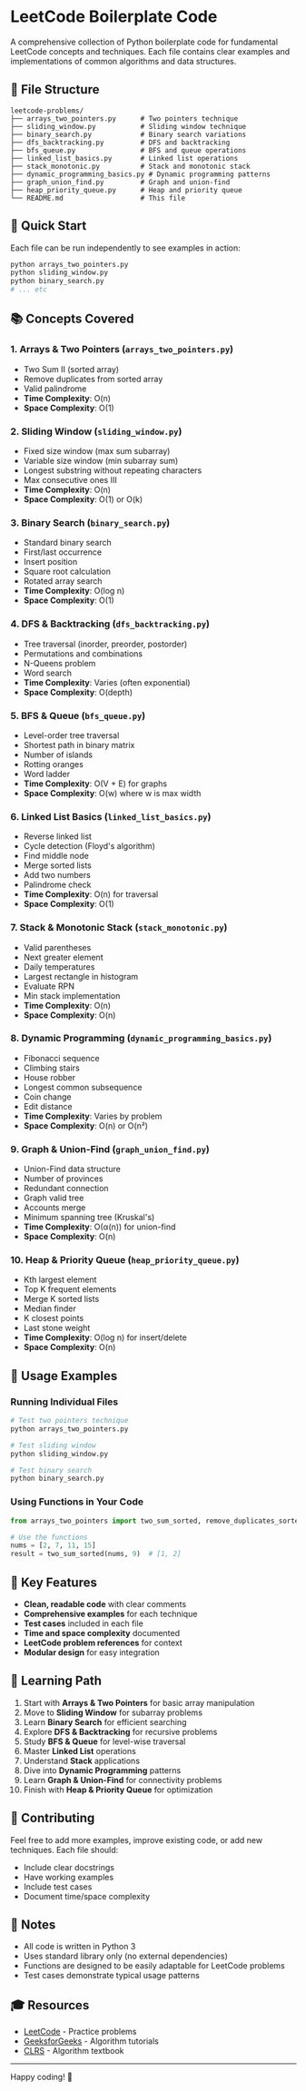 # LeetCode Boilerplate Code

A comprehensive collection of Python boilerplate code for fundamental LeetCode concepts and techniques. Each file contains clear examples and implementations of common algorithms and data structures.

## 📁 File Structure

```
leetcode-problems/
├── arrays_two_pointers.py      # Two pointers technique
├── sliding_window.py           # Sliding window technique  
├── binary_search.py            # Binary search variations
├── dfs_backtracking.py         # DFS and backtracking
├── bfs_queue.py                # BFS and queue operations
├── linked_list_basics.py       # Linked list operations
├── stack_monotonic.py          # Stack and monotonic stack
├── dynamic_programming_basics.py # Dynamic programming patterns
├── graph_union_find.py         # Graph and union-find
├── heap_priority_queue.py      # Heap and priority queue
└── README.md                   # This file
```

## 🚀 Quick Start

Each file can be run independently to see examples in action:

```bash
python arrays_two_pointers.py
python sliding_window.py
python binary_search.py
# ... etc
```

## 📚 Concepts Covered

### 1. **Arrays & Two Pointers** (`arrays_two_pointers.py`)
- Two Sum II (sorted array)
- Remove duplicates from sorted array
- Valid palindrome
- **Time Complexity**: O(n)
- **Space Complexity**: O(1)

### 2. **Sliding Window** (`sliding_window.py`)
- Fixed size window (max sum subarray)
- Variable size window (min subarray sum)
- Longest substring without repeating characters
- Max consecutive ones III
- **Time Complexity**: O(n)
- **Space Complexity**: O(1) or O(k)

### 3. **Binary Search** (`binary_search.py`)
- Standard binary search
- First/last occurrence
- Insert position
- Square root calculation
- Rotated array search
- **Time Complexity**: O(log n)
- **Space Complexity**: O(1)

### 4. **DFS & Backtracking** (`dfs_backtracking.py`)
- Tree traversal (inorder, preorder, postorder)
- Permutations and combinations
- N-Queens problem
- Word search
- **Time Complexity**: Varies (often exponential)
- **Space Complexity**: O(depth)

### 5. **BFS & Queue** (`bfs_queue.py`)
- Level-order tree traversal
- Shortest path in binary matrix
- Number of islands
- Rotting oranges
- Word ladder
- **Time Complexity**: O(V + E) for graphs
- **Space Complexity**: O(w) where w is max width

### 6. **Linked List Basics** (`linked_list_basics.py`)
- Reverse linked list
- Cycle detection (Floyd's algorithm)
- Find middle node
- Merge sorted lists
- Add two numbers
- Palindrome check
- **Time Complexity**: O(n) for traversal
- **Space Complexity**: O(1)

### 7. **Stack & Monotonic Stack** (`stack_monotonic.py`)
- Valid parentheses
- Next greater element
- Daily temperatures
- Largest rectangle in histogram
- Evaluate RPN
- Min stack implementation
- **Time Complexity**: O(n)
- **Space Complexity**: O(n)

### 8. **Dynamic Programming** (`dynamic_programming_basics.py`)
- Fibonacci sequence
- Climbing stairs
- House robber
- Longest common subsequence
- Coin change
- Edit distance
- **Time Complexity**: Varies by problem
- **Space Complexity**: O(n) or O(n²)

### 9. **Graph & Union-Find** (`graph_union_find.py`)
- Union-Find data structure
- Number of provinces
- Redundant connection
- Graph valid tree
- Accounts merge
- Minimum spanning tree (Kruskal's)
- **Time Complexity**: O(α(n)) for union-find
- **Space Complexity**: O(n)

### 10. **Heap & Priority Queue** (`heap_priority_queue.py`)
- Kth largest element
- Top K frequent elements
- Merge K sorted lists
- Median finder
- K closest points
- Last stone weight
- **Time Complexity**: O(log n) for insert/delete
- **Space Complexity**: O(n)

## 🎯 Usage Examples

### Running Individual Files
```bash
# Test two pointers technique
python arrays_two_pointers.py

# Test sliding window
python sliding_window.py

# Test binary search
python binary_search.py
```

### Using Functions in Your Code
```python
from arrays_two_pointers import two_sum_sorted, remove_duplicates_sorted

# Use the functions
nums = [2, 7, 11, 15]
result = two_sum_sorted(nums, 9)  # [1, 2]
```

## 🔧 Key Features

- **Clean, readable code** with clear comments
- **Comprehensive examples** for each technique
- **Test cases** included in each file
- **Time and space complexity** documented
- **LeetCode problem references** for context
- **Modular design** for easy integration

## 📖 Learning Path

1. Start with **Arrays & Two Pointers** for basic array manipulation
2. Move to **Sliding Window** for subarray problems
3. Learn **Binary Search** for efficient searching
4. Explore **DFS & Backtracking** for recursive problems
5. Study **BFS & Queue** for level-wise traversal
6. Master **Linked List** operations
7. Understand **Stack** applications
8. Dive into **Dynamic Programming** patterns
9. Learn **Graph & Union-Find** for connectivity problems
10. Finish with **Heap & Priority Queue** for optimization

## 🤝 Contributing

Feel free to add more examples, improve existing code, or add new techniques. Each file should:
- Include clear docstrings
- Have working examples
- Include test cases
- Document time/space complexity

## 📝 Notes

- All code is written in Python 3
- Uses standard library only (no external dependencies)
- Functions are designed to be easily adaptable for LeetCode problems
- Test cases demonstrate typical usage patterns

## 🎓 Resources

- [LeetCode](https://leetcode.com/) - Practice problems
- [GeeksforGeeks](https://www.geeksforgeeks.org/) - Algorithm tutorials
- [CLRS](https://en.wikipedia.org/wiki/Introduction_to_Algorithms) - Algorithm textbook

---

Happy coding! 🚀